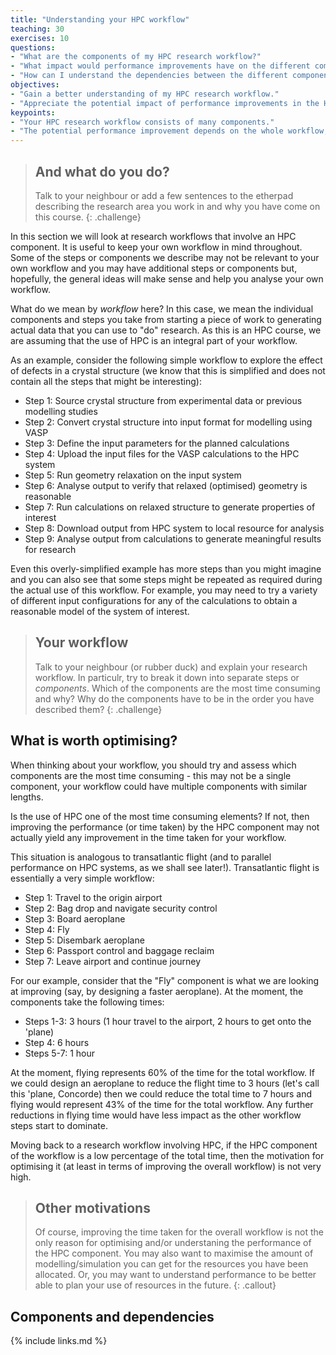 ```yaml
---
title: "Understanding your HPC workflow"
teaching: 30
exercises: 10
questions:
- "What are the components of my HPC research workflow?"
- "What impact would performance improvements have on the different components?"
- "How can I understand the dependencies between the different components?"
objectives:
- "Gain a better understanding of my HPC research workflow."
- "Appreciate the potential impact of performance improvements in the HPC research workflow."
keypoints:
- "Your HPC research workflow consists of many components."
- "The potential performance improvement depends on the whole workflow, not just the individual component."
---
```


> ## And what do you do?
> Talk to your neighbour or add a few sentences to the etherpad describing the research
> area you work in and why you have come on this course.
{: .challenge}

In this section we will look at research workflows that involve an HPC component. It
is useful to keep your own workflow in mind throughout. Some of the steps or components
we describe may not be relevant to your own workflow and you may have additional steps or
components but, hopefully, the general ideas will make sense and help you analyse your
own workflow.

What do we mean by *workflow* here? In this case, we mean the individual components and
steps you take from starting a piece of work to generating actual data that you can use
to "do" research. As this is an HPC course, we are assuming that the use of HPC is an 
integral part of your workflow.

As an example, consider the following simple workflow to
explore the effect of defects in a crystal structure (we know that this is simplified
and does not contain all the steps that might be interesting):

 - Step 1: Source crystal structure from experimental data or previous modelling studies
 - Step 2: Convert crystal structure into input format for modelling using VASP
 - Step 3: Define the input parameters for the planned calculations
 - Step 4: Upload the input files for the VASP calculations to the HPC system
 - Step 5: Run geometry relaxation on the input system
 - Step 6: Analyse output to verify that relaxed (optimised) geometry is reasonable
 - Step 7: Run calculations on relaxed structure to generate properties of interest
 - Step 8: Download output from HPC system to local resource for analysis
 - Step 9: Analyse output from calculations to generate meaningful results for research

Even this overly-simplified example has more steps than you might imagine and you can
also see that some steps might be repeated as required during the actual use of this
workflow. For example, you may need to try a variety of different input configurations
for any of the calculations to obtain a reasonable model of the system of interest.

> ## Your workflow
> Talk to your neighbour (or rubber duck) and explain your research workflow. In particulr,
> try to break it down into separate steps or *components*. Which of the components are the
> most time consuming and why? Why do the components have to be in the order you have
> described them?
{: .challenge}

## What is worth optimising?

When thinking about your workflow, you should try and assess which components are the most
time consuming - this may not be a single component, your workflow could have multiple 
components with similar lengths.

Is the use of HPC one of the most time consuming elements? If not, then improving the
performance (or time taken) by the HPC component may not actually yield any improvement
in the time taken for your workflow.

This situation is analogous to transatlantic flight (and to parallel performance on HPC
systems, as we shall see later!). Transatlantic flight is essentially a very simple 
workflow:

- Step 1: Travel to the origin airport
- Step 2: Bag drop and navigate security control
- Step 3: Board aeroplane
- Step 4: Fly
- Step 5: Disembark aeroplane
- Step 6: Passport control and baggage reclaim
- Step 7: Leave airport and continue journey

For our example, consider that the "Fly" component is what we are looking at improving
(say, by designing a faster aeroplane). At the moment, the components take the following
times:

- Steps 1-3: 3 hours (1 hour travel to the airport, 2 hours to get onto the 'plane)
- Step 4: 6 hours
- Steps 5-7: 1 hour

At the moment, flying represents 60% of the time for the total workflow. If we could
design an aeroplane to reduce the flight time to 3 hours (let's call this 'plane,
Concorde) then we could reduce the total time to 7 hours and flying would represent
43% of the time for the total workflow. Any further reductions in flying time would
have less impact as the other workflow steps start to dominate.

Moving back to a research workflow involving HPC, if the HPC component of the 
workflow is a low percentage of the total time, then the motivation for optimising
it (at least in terms of improving the overall workflow) is not very high.

> ## Other motivations
> Of course, improving the time taken for the overall workflow is not the only
> reason for optimising and/or understaning the performance of the HPC component.
> You may also want to maximise the amount of modelling/simulation you can get
> for the resources you have been allocated. Or, you may want to understand performance
> to be better able to plan your use of resources in the future.
{: .callout} 

## Components and dependencies



{% include links.md %}